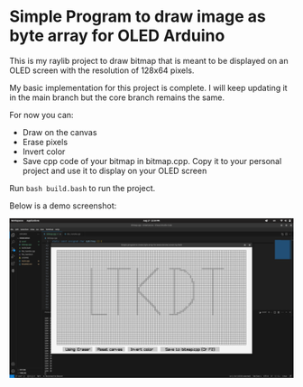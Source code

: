 # Simple Program to draw image as byte array for OLED Arduino

This is my raylib project to draw bitmap that is meant to be displayed on an OLED screen with the resolution of 128x64 pixels.

My basic implementation for this project is complete. I will keep updating it in the main branch but the core branch remains the same.

For now you can:

 - Draw on the canvas
 - Erase pixels
 - Invert color
 - Save cpp code of your bitmap in bitmap.cpp. Copy it to your personal project and use it to display on your OLED screen

Run `bash build.bash` to run the project.

Below is a demo screenshot:

![demo](./demo.png)

